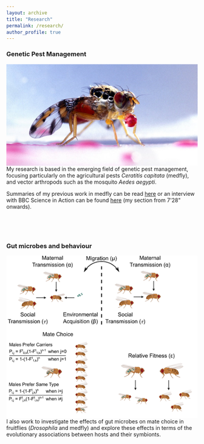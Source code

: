 ```yaml
---
layout: archive
title: "Research"
permalink: /research/
author_profile: true
---
```


### **Genetic Pest Management** 

<img src='/images/13990891822229_medfly_1.png' align="left" img style="padding-right: 50px"> My research is based in the emerging field of genetic pest management, focusing particularly on the agricultural pests *Ceratitis capitata* (medfly), and vector arthropods such as the mosquito *Aedes aegypti*. 

Summaries of my previous work in medfly can be read [here](https://www.vice.com/en_us/article/vvbzz4/a-bioengineered-solution-to-one-of-agricultures-most-devious-pests-medflies) or an interview with BBC Science in Action can be found [here](https://www.bbc.co.uk/programmes/p024bsk9) (my section from 7'28" onwards).

<p>&nbsp;</p>
<p>&nbsp;</p>

### **Gut microbes and behaviour**
<img src='/images/transmission_V3.png'  align="left" img style="padding-right: 50px"> I also work to investigate the effects of gut microbes on mate choice in fruitflies (*Drosophila* and medfly) and explore these effects in terms of the evolutionary associations between hosts and their symbionts.
